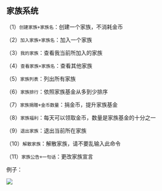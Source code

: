 ## 家族系统

（1）`创建家族+家族名`：创建一个家族，不消耗金币

（2）`加入家族+家族名`：加入一个家族

（3）`我的家族`：查看我当前所加入的家族

（4）`查看家族+家族名`：查看其他家族

（5）`家族列表`：列出所有家族

（6）`家族排行`：依照家族基金从多到少排序

（7）`家族捐赠+金币数量`：捐金币，提升家族基金

（8）`家族福利`：每天可以领取金币，数量是家族基金的十分之一

（9）`退出家族`：退出当前所在家族

（10）`解散家族`：解散家族，请不要乱输入此命令

（11）`家族公告+一句话`：更改家族宣言

例子：

![](https://cdn-1252236879.cos.ap-hongkong.myqcloud.com/bot/QQ%E5%9B%BE%E7%89%8720190819160918.jpg)